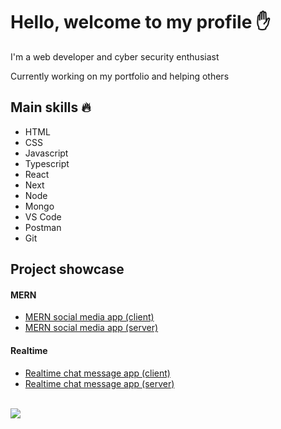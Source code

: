 # Hello, welcome to my profile ✋

I'm a web developer and cyber security enthusiast

Currently working on my portfolio and helping others

## Main skills 🔥
* HTML
* CSS
* Javascript
* Typescript
* React
* Next
* Node
* Mongo
* VS Code
* Postman
* Git

## Project showcase
#### MERN
- [MERN social media app (client)](https://github.com/pakavi/mern-social-media-app)
- [MERN social media app (server)](https://github.com/pakavi/mern-social-media-app-server)

#### Realtime
- [Realtime chat message app (client)](https://github.com/pakavi/realtime-chat-message-app)
- [Realtime chat message app (server)](https://github.com/pakavi/realtime-chat-message-app-server)

<br />

<img src = "https://github-readme-stats.vercel.app/api/top-langs/?username=pakavi&layout=dev">
